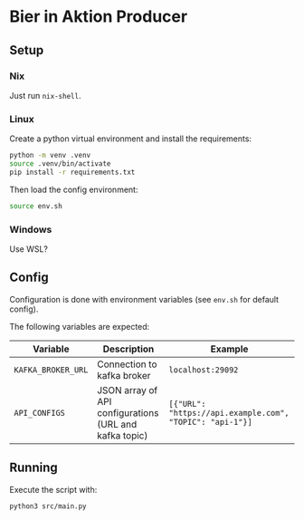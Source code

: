# Bier in Aktion Producer

## Setup

### Nix

Just run `nix-shell`.

### Linux

Create a python virtual environment and install the requirements:

```bash
python -m venv .venv
source .venv/bin/activate
pip install -r requirements.txt
```

Then load the config environment:

```bash
source env.sh
```

### Windows

Use WSL?

## Config

Configuration is done with environment variables (see `env.sh` for default config).

The following variables are expected:

| Variable           | Description                                            | Example                                                  |
| ------------------ | ------------------------------------------------------ | -------------------------------------------------------- |
| `KAFKA_BROKER_URL` | Connection to kafka broker                             | `localhost:29092`                                        |
| `API_CONFIGS`      | JSON array of API configurations (URL and kafka topic) | `[{"URL": "https://api.example.com", "TOPIC": "api-1"}]` |

## Running

Execute the script with:

```bash
python3 src/main.py
```

